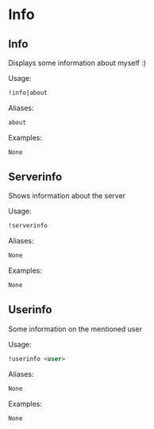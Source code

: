 # Info



## Info

Displays some information about myself :)

Usage:

```md
!info|about 
```

Aliases:

```md
about
```

Examples:

```md
None
```

## Serverinfo

Shows information about the server

Usage:

```md
!serverinfo 
```

Aliases:

```md
None
```

Examples:

```md
None
```

## Userinfo

Some information on the mentioned user

Usage:

```md
!userinfo <user>
```

Aliases:

```md
None
```

Examples:

```md
None
```

